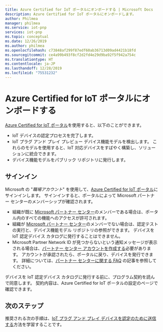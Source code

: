 ```yaml
---
title: Azure Certified for IoT ポータルにオンボードする | Microsoft Docs
description: Azure Certified for IoT ポータルにオンボードします。
author: Philmea
manager: philmea
ms.service: iot-pnp
services: iot-pnp
ms.topic: conceptual
ms.date: 12/26/2019
ms.author: philmea
ms.openlocfilehash: c73848af299f87edf60ab36713d09ad4421b18fd
ms.sourcegitcommit: ce4a99b493f8cf2d2fd4e29d9ba92f5f942a754c
ms.translationtype: HT
ms.contentlocale: ja-JP
ms.lasthandoff: 12/28/2019
ms.locfileid: "75531232"
---
```

# <a name="onboard-to-the-azure-certified-for-iot-portal"></a>Azure Certified for IoT ポータルにオンボードする

[Azure Certified for IoT ポータル](https://aka.ms/ACFI)を使用すると、以下のことができます。

- IoT デバイスの認定プロセスを完了します。
- IoT プラグ アンド プレイ プレビュー デバイス機能モデルを検出します。 これらのモデルを使用すると、IoT 対応デバイスをすばやく構築し、ソリューションに統合できます。
- デバイス機能モデルをパブリック リポジトリに発行します。

## <a name="sign-in"></a>サインイン

Microsoft の "_職場アカウント_" を使用して、[Azure Certified for IoT ポータル](https://aka.ms/ACFI)にサインインします。 サインインすると、ポータルによって Microsoft パートナー センターのメンバーシップが確認されます。

- 組織が既に [Microsoft パートナー センター](https://docs.microsoft.com/partner-center/)のメンバーである場合は、ポータル内のすべての機能へのアクセスが許可されます。
- 組織が [Microsoft パートナー センター](https://docs.microsoft.com/partner-center/)のメンバーでない場合は、認定テストの実行と、デバイス機能モデル リポジトリの参照ができます。 デバイスを IoT 認定デバイス カタログに発行することはできません。
- Microsoft Partner Network ID が見つからないという通知メッセージが表示される場合は、[パートナー センター アカウントを作成する](https://docs.microsoft.com/partner-center/mpn-create-a-partner-center-account)必要があります。 アカウントが承認されたら、ポータルに戻り、デバイスを発行できます。 詳細については、[パートナー センターに関する FAQ](https://support.microsoft.com/help/4340639/partner-center-account-faqs) の記事を参照してください。

デバイスを IoT 認定デバイス カタログに発行する前に、プログラム契約を読んで同意します。 契約内容は、Azure Certified for IoT ポータルの設定のページで確認できます。

## <a name="next-steps"></a>次のステップ

推奨される次の手順は、[IoT プラグ アンド プレイ デバイスを認定のために送信する](tutorial-certification-test.md)方法を学習することです。
